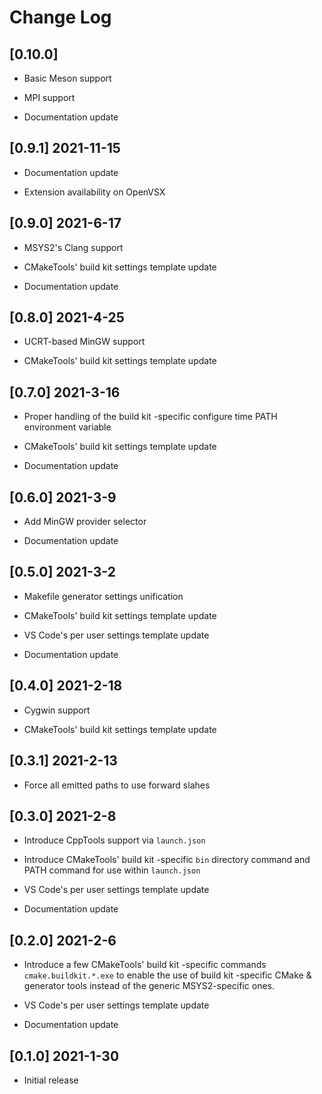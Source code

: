# Change Log

## [0.10.0]

- Basic Meson support

- MPI support

- Documentation update

## [0.9.1] 2021-11-15

- Documentation update

- Extension availability on OpenVSX

## [0.9.0] 2021-6-17

- MSYS2's Clang support

- CMakeTools' build kit settings template update

- Documentation update

## [0.8.0] 2021-4-25

- UCRT-based MinGW support

- CMakeTools' build kit settings template update

## [0.7.0] 2021-3-16

- Proper handling of the build kit -specific configure time PATH environment variable

- CMakeTools' build kit settings template update

- Documentation update

## [0.6.0] 2021-3-9

- Add MinGW provider selector

- Documentation update

## [0.5.0] 2021-3-2

- Makefile generator settings unification

- CMakeTools' build kit settings template update

- VS Code's per user settings template update

- Documentation update

## [0.4.0] 2021-2-18

- Cygwin support

- CMakeTools' build kit settings template update

## [0.3.1] 2021-2-13

- Force all emitted paths to use forward slahes

## [0.3.0] 2021-2-8

- Introduce CppTools support via `launch.json`

- Introduce CMakeTools' build kit -specific `bin` directory command and PATH command for use within `launch.json`

- VS Code's per user settings template update

- Documentation update

## [0.2.0] 2021-2-6

- Introduce a few CMakeTools' build kit -specific commands `cmake.buildkit.*.exe` to enable the use of build kit -specific CMake & generator tools instead of the generic MSYS2-specific ones.

- VS Code's per user settings template update

- Documentation update

## [0.1.0] 2021-1-30

- Initial release